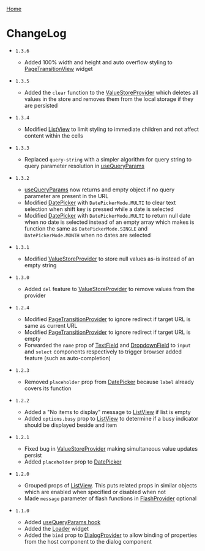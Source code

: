 [Home](../README.md)

# ChangeLog

-   `1.3.6`

    -   Added 100% width and height and auto overflow styling to
        [PageTransitionView](src/provider/page-transition-provider/page-transition-view.tsx) widget

-   `1.3.5`

    -   Added the `clear` function to the [ValueStoreProvider](docs/value-store-provider.md) which
        deletes all values in the store and removes them from the local storage if they are
        persisted

-   `1.3.4`

    -   Modified [ListView](docs/list-view.md) to limit styling to immediate children and not
        affect content within the cells

-   `1.3.3`

    -   Replaced `query-string` with a simpler algorithm for query string to query parameter
        resolution in [useQueryParams](docs/use-query-params.md)

-   `1.3.2`

    -   [useQueryParams](use-query-params.md) now returns and empty object if no query parameter
        are present in the URL
    -   Modified [DatePicker](date-picker.md) with `DatePickerMode.MULTI` to clear text selection
        when shift key is pressed while a date is selected
    -   Modified [DatePicker](date-picker.md) with `DatePickerMode.MULTI` to return null date when
        no date is selected instead of an empty array which makes is function the same as
        `DatePickerMode.SINGLE` and `DatePickerMode.MONTH` when no dates are selected

-   `1.3.1`

    -   Modified [ValueStoreProvider](value-store-provider.md) to store null values as-is instead
        of an empty string

-   `1.3.0`

    -   Added `del` feature to [ValueStoreProvider](value-store-provider.md) to remove values from
        the provider

-   `1.2.4`

    -   Modified [PageTransitionProvider](page-transition-provider.md) to ignore redirect if target
        URL is same as current URL
    -   Modified [PageTransitionProvider](page-transition-provider.md) to ignore redirect if target
        URL is empty
    -   Forwarded the `name` prop of [TextField](text-field.md) and
        [DropdownField](dropdown-field.md) to `input` and `select` components respectively to
        trigger browser added feature (such as auto-completion)

-   `1.2.3`

    -   Removed `placeholder` prop from [DatePicker](date-picker.md) because `label` already covers
        its function

-   `1.2.2`

    -   Added a "No items to display" message to [ListView](list-view.md) if list is empty
    -   Added `options.busy` prop to [ListView](list-view.md) to determine if a busy indicator
        should be displayed beside and item

-   `1.2.1`

    -   Fixed bug in [ValueStoreProvider](value-store-provider.md) making simultaneous value
        updates persist
    -   Added `placeholder` prop to [DatePicker](date-picker.md)

-   `1.2.0`

    -   Grouped props of [ListView](list-view.md). This puts related props in similar objects which
        are enabled when specified or disabled when not
    -   Made `message` parameter of flash functions in [FlashProvider](flash-provider.md) optional

-   `1.1.0`

    -   Added [useQueryParams hook](use-query-params.md)
    -   Added the [Loader](loader.md) widget
    -   Added the `bind` prop to [DialogProvider](dialog-provider.md) to allow binding of
        properties from the host component to the dialog component
